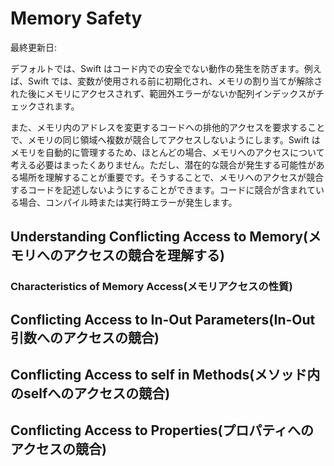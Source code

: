 # Memory Safety

最終更新日:

デフォルトでは、Swift はコード内での安全でない動作の発生を防ぎます。例えば、Swift では、変数が使用される前に初期化され、メモリの割り当てが解除された後にメモリにアクセスされず、範囲外エラーがないか配列インデックスがチェックされます。

また、メモリ内のアドレスを変更するコードへの排他的アクセスを要求することで、メモリの同じ領域へ複数が競合してアクセスしないようにします。Swift はメモリを自動的に管理するため、ほとんどの場合、メモリへのアクセスについて考える必要はまったくありません。ただし、潜在的な競合が発生する可能性がある場所を理解することが重要です。そうすることで、メモリへのアクセスが競合するコードを記述しないようにすることができます。コードに競合が含まれている場合、コンパイル時または実行時エラーが発生します。

## Understanding Conflicting Access to Memory(メモリへのアクセスの競合を理解する)

### Characteristics of Memory Access(メモリアクセスの性質)

## Conflicting Access to In-Out Parameters(In-Out引数へのアクセスの競合)

## Conflicting Access to self in Methods(メソッド内のselfへのアクセスの競合)

## Conflicting Access to Properties(プロパティへのアクセスの競合)
